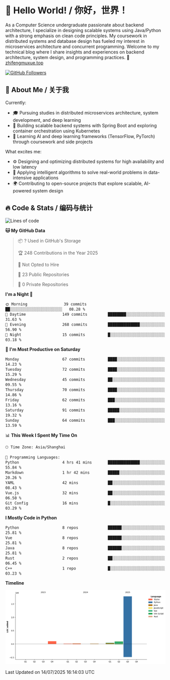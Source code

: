 # 👋 Hello World! / 你好，世界！

As a Computer Science undergraduate passionate about backend architecture, I specialize in designing scalable systems using Java/Python with a strong emphasis on clean code principles. My coursework in distributed systems and database design has fueled my interest in microservices architecture and concurrent programming. Welcome to my technical blog where I share insights and experiences on backend architecture, system design, and programming practices.
🔗 [zhifengmuxue.top](https://zhifengmuxue.top)

[![GitHub Followers](https://img.shields.io/github/followers/zhifengmuxue?logo=github&style=social)](https://github.com/zhifengmuxue)




## 🚀 About Me / 关于我
Currently:
- 🎓 Pursuing studies in distributed microservices architecture, system development, and deep learning
- 🔧 Building scalable backend systems with Spring Boot and exploring container orchestration using Kubernetes
- 🧠 Learning AI and deep learning frameworks (TensorFlow, PyTorch) through coursework and side projects

What excites me:
- ⚙️ Designing and optimizing distributed systems for high availability and low latency
- 🧩 Applying intelligent algorithms to solve real-world problems in data-intensive applications
- 🌍 Contributing to open-source projects that explore scalable, AI-powered system design



## 🔥 Code & Stats / 编码与统计

<!--START_SECTION:waka-->
![Lines of code](https://img.shields.io/badge/From%20Hello%20World%20I%27ve%20Written-2.1%20million%20lines%20of%20code-blue)

**🐱 My GitHub Data** 

> 📦 ? Used in GitHub's Storage 
 > 
> 🏆 248 Contributions in the Year 2025
 > 
> 🚫 Not Opted to Hire
 > 
> 📜 23 Public Repositories 
 > 
> 🔑 0 Private Repositories 
 > 
**I'm a Night 🦉** 

```text
🌞 Morning                39 commits          ██░░░░░░░░░░░░░░░░░░░░░░░   08.28 % 
🌆 Daytime                149 commits         ████████░░░░░░░░░░░░░░░░░   31.63 % 
🌃 Evening                268 commits         ██████████████░░░░░░░░░░░   56.90 % 
🌙 Night                  15 commits          █░░░░░░░░░░░░░░░░░░░░░░░░   03.18 % 
```
📅 **I'm Most Productive on Saturday** 

```text
Monday                   67 commits          ████░░░░░░░░░░░░░░░░░░░░░   14.23 % 
Tuesday                  72 commits          ████░░░░░░░░░░░░░░░░░░░░░   15.29 % 
Wednesday                45 commits          ██░░░░░░░░░░░░░░░░░░░░░░░   09.55 % 
Thursday                 70 commits          ████░░░░░░░░░░░░░░░░░░░░░   14.86 % 
Friday                   62 commits          ███░░░░░░░░░░░░░░░░░░░░░░   13.16 % 
Saturday                 91 commits          █████░░░░░░░░░░░░░░░░░░░░   19.32 % 
Sunday                   64 commits          ███░░░░░░░░░░░░░░░░░░░░░░   13.59 % 
```


📊 **This Week I Spent My Time On** 

```text
🕑︎ Time Zone: Asia/Shanghai

💬 Programming Languages: 
Python                   4 hrs 41 mins       ██████████████░░░░░░░░░░░   55.84 % 
Markdown                 1 hr 42 mins        █████░░░░░░░░░░░░░░░░░░░░   20.26 % 
YAML                     42 mins             ██░░░░░░░░░░░░░░░░░░░░░░░   08.43 % 
Vue.js                   32 mins             ██░░░░░░░░░░░░░░░░░░░░░░░   06.50 % 
Git Config               16 mins             █░░░░░░░░░░░░░░░░░░░░░░░░   03.29 % 
```

**I Mostly Code in Python** 

```text
Python                   8 repos             ██████░░░░░░░░░░░░░░░░░░░   25.81 % 
Vue                      8 repos             ██████░░░░░░░░░░░░░░░░░░░   25.81 % 
Java                     8 repos             ██████░░░░░░░░░░░░░░░░░░░   25.81 % 
Rust                     2 repos             ██░░░░░░░░░░░░░░░░░░░░░░░   06.45 % 
C++                      1 repo              █░░░░░░░░░░░░░░░░░░░░░░░░   03.23 % 
```



**Timeline**

![Lines of Code chart](https://raw.githubusercontent.com/zhifengmuxue/zhifengmuxue/main/assets/bar_graph.png)


 Last Updated on 14/07/2025 16:14:03 UTC
<!--END_SECTION:waka-->



